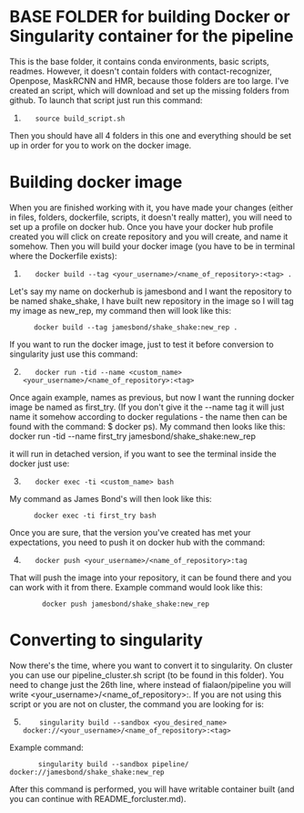 # BASE FOLDER for building Docker or Singularity container for the pipeline
This is the base folder, it contains conda environments, basic scripts, readmes. However, it doesn't contain folders with contact-recognizer, Openpose, MaskRCNN and HMR, because those folders are too large. I've created an script, which will download and set up the missing folders from github. To launch that script just run this command:

1.        source build_script.sh

Then you should have all 4 folders in this one and everything should be set up in order for you to work on the docker image.

# Building docker image

When you are finished working with it, you have made your changes (either in files, folders, dockerfile, scripts, it doesn't really matter), you will need to set up a profile on docker hub. Once you have your docker hub profile created you will click on create repository and you will create, and name it somehow. Then you will build your docker image (you have to be in terminal where the Dockerfile exists):

1.        docker build --tag <your_username>/<name_of_repository>:<tag> .

Let's say my name on dockerhub is jamesbond and I want the repository to be named shake_shake, I have built new repository in the image so I will tag my image as new_rep, my command then will look like this:

          docker build --tag jamesbond/shake_shake:new_rep .

If you want to run the docker image, just to test it before conversion to singularity just use this command:

2.        docker run -tid --name <custom_name> <your_username>/<name_of_repository>:<tag>

Once again example, names as previous, but now I want the running docker image be named as first_try. (If you don't give it the --name tag it will just name it somehow according to docker regulations - the name then can be found with the command: $ docker ps). My command then looks like this:
          docker run -tid --name first_try jamesbond/shake_shake:new_rep

it will run in detached version, if you want to see the terminal inside the docker just use:

3.        docker exec -ti <custom_name> bash

My command as James Bond's will then look like this:

          docker exec -ti first_try bash

Once you are sure, that the version you've created has met your expectations, you need to push it on docker hub with the command:

4.        docker push <your_username>/<name_of_repository>:tag

That will push the image into your repository, it can be found there and you can work with it from there.
Example command would look like this:

            docker push jamesbond/shake_shake:new_rep

# Converting to singularity

Now there's the time, where you want to convert it to singularity. On cluster you can use our pipeline_cluster.sh script (to be found in this folder). You need to change just the 26th line, where instead of fialaon/pipeline you will write <your_username>/<name_of_repository>:<tag>. If you are not using this script or you are not on cluster, the command you are looking for is:

5.         singularity build --sandbox <you_desired_name> docker://<your_username>/<name_of_repository>:<tag>

Example command:

           singularity build --sandbox pipeline/ docker://jamesbond/shake_shake:new_rep

After this command is performed, you will have writable container built (and you can continue with README_forcluster.md).